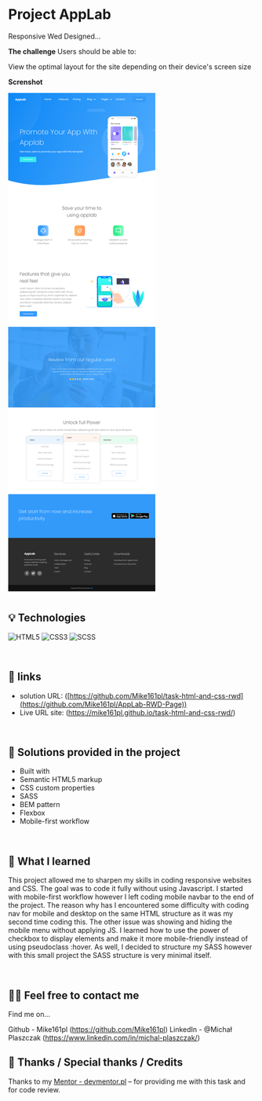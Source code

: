 # Project AppLab

Responsive Wed Designed...

**The challenge**
Users should be able to:

View the optimal layout for the site depending on their device's screen size

**Screnshot**

![screen](./assets/screencapture-127-0-0-1-5500-2023-04-24-14_24_13.png)
&nbsp;
 
## 💡 Technologies
![HTML5](https://img.shields.io/badge/html5-%23E34F26.svg?style=for-the-badge&logo=html5&logoColor=white)
![CSS3](https://img.shields.io/badge/css3-%231572B6.svg?style=for-the-badge&logo=css3&logoColor=white)
![SCSS](https://img.shields.io/badge/scss-%23E34F26.svg?style=for-the-badge&logo=scss&logoColor=white)



&nbsp;
 
## 🔗 links

- solution URL: ([https://github.com/Mike161pl/task-html-and-css-rwd](https://github.com/Mike161pl/AppLab-RWD-Page))
- Live URL site: (https://mike161pl.github.io/task-html-and-css-rwd/)

&nbsp;
 
## 🤔 Solutions provided in the project

- Built with
- Semantic HTML5 markup
- CSS custom properties
- SASS
- BEM pattern
- Flexbox
- Mobile-first workflow

&nbsp;

## 💭 What I learned

This project allowed me to sharpen my skills in coding responsive websites and CSS. The goal was to code it fully without using Javascript. I started with mobile-first workflow however I left coding mobile navbar to the end of the project. The reason why has I encountered some difficulty with coding nav for mobile and desktop on the same HTML structure as it was my second time coding this. The other issue was showing and hiding the mobile menu without applying JS. I learned how to use the power of checkbox to display elements and make it more mobile-friendly instead of using pseudoclass :hover. As well, I decided to structure my SASS however with this small project the SASS structure is very minimal itself.


&nbsp;

## 🙋‍♂️ Feel free to contact me
Find me on...

Github - Mike161pl (https://github.com/Mike161pl)
LinkedIn - @Michał Plaszczak (https://www.linkedin.com/in/michal-plaszczak/)
&nbsp;

## 👏 Thanks / Special thanks / Credits
Thanks to my [Mentor - devmentor.pl](https://devmentor.pl/) – for providing me with this task and for code review.
